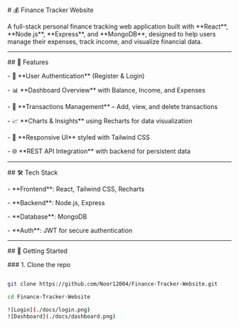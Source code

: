 \# 💰 Finance Tracker Website



A full-stack personal finance tracking web application built with \*\*React\*\*, \*\*Node.js\*\*, \*\*Express\*\*, and \*\*MongoDB\*\*, designed to help users manage their expenses, track income, and visualize financial data.  



---



\## 📌 Features

\- 🔐 \*\*User Authentication\*\* (Register \& Login)  

\- 📊 \*\*Dashboard Overview\*\* with Balance, Income, and Expenses  

\- 🧾 \*\*Transactions Management\*\* – Add, view, and delete transactions  

\- 📈 \*\*Charts \& Insights\*\* using Recharts for data visualization  

\- 🎨 \*\*Responsive UI\*\* styled with Tailwind CSS  

\- 🌐 \*\*REST API Integration\*\* with backend for persistent data  



---



\## 🛠️ Tech Stack

\- \*\*Frontend\*\*: React, Tailwind CSS, Recharts  

\- \*\*Backend\*\*: Node.js, Express  

\- \*\*Database\*\*: MongoDB  

\- \*\*Auth\*\*: JWT for secure authentication  



---



\## 🚀 Getting Started



\### 1. Clone the repo

```bash

git clone https://github.com/Noor12004/Finance-Tracker-Website.git

cd Finance-Tracker-Website

![Login](./docs/login.png)
![Dashboard](./docs/dashboard.png)



